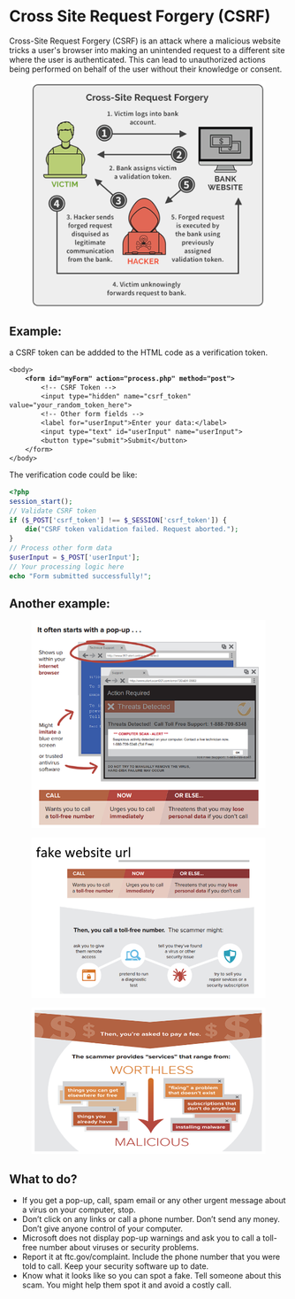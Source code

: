 # Cross Site Request Forgery (CSRF)

Cross-Site Request Forgery (CSRF) is an attack where a malicious website tricks a user's browser into making an unintended request to a different site where the user is authenticated. This can lead to unauthorized actions being performed on behalf of the user without their knowledge or consent.

<figure><img src="../.gitbook/assets/image.png" alt=""><figcaption></figcaption></figure>

## Example:

a CSRF token can be addded to the HTML code as a verification token.

<pre class="language-html"><code class="lang-html">&#x3C;body>
<strong>    &#x3C;form id="myForm" action="process.php" method="post">
</strong>        &#x3C;!-- CSRF Token -->
        &#x3C;input type="hidden" name="csrf_token" value="your_random_token_here">
        &#x3C;!-- Other form fields -->
        &#x3C;label for="userInput">Enter your data:&#x3C;/label>
        &#x3C;input type="text" id="userInput" name="userInput">
        &#x3C;button type="submit">Submit&#x3C;/button>
    &#x3C;/form>
&#x3C;/body>
</code></pre>

The verification code could be like:

```php
<?php
session_start();
// Validate CSRF token
if ($_POST['csrf_token'] !== $_SESSION['csrf_token']) {
    die("CSRF token validation failed. Request aborted.");
}
// Process other form data
$userInput = $_POST['userInput'];
// Your processing logic here
echo "Form submitted successfully!";
```

## Another example:

<figure><img src="../.gitbook/assets/image (1).png" alt=""><figcaption></figcaption></figure>

<figure><img src="../.gitbook/assets/image (2).png" alt=""><figcaption></figcaption></figure>

<figure><img src="../.gitbook/assets/image (3).png" alt=""><figcaption></figcaption></figure>

## What to do?

* If you get a pop-up, call, spam email or any other urgent message about a virus on your computer, stop.
* Don’t click on any links or call a phone number. Don’t send any money. Don’t give anyone control of your computer.
* Microsoft does not display pop-up warnings and ask you to call a toll-free number about viruses or security problems.
* Report it at ftc.gov/complaint. Include the phone number that you were told to call. Keep your security software up to date.
* Know what it looks like so you can spot a fake. Tell someone about this scam. You might help them spot it and avoid a costly call.
